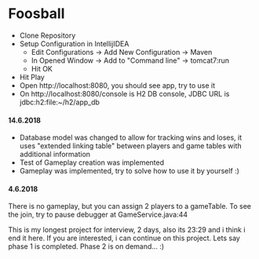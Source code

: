 # Foosball

- Clone Repository
- Setup Configuration in IntellijIDEA
    - Edit Configurations -> Add New Configuration -> Maven
    - In Opened Window -> Add to "Command line" -> tomcat7:run
    - Hit OK
- Hit Play
- Open http://localhost:8080, you should see app, try to use it
- On http://localhost:8080/console is H2 DB console, JDBC URL is jdbc:h2:file:~/h2/app_db


#### 14.6.2018

- Database model was changed to allow for tracking wins and loses, it uses "extended linking table" between players and game tables with additional information
- Test of Gameplay creation was implemented
- Gameplay was implemented, try to solve how to use it by yourself :)

#### 4.6.2018

There is no gameplay, but you can assign 2 players to a gameTable. To see
the join, try to pause debugger at GameService.java:44

This is my longest project for interview, 2 days, also its 23:29 and
i think i end it here. If you are interested, i can continue on this
project. Lets say phase 1 is completed. Phase 2 is on demand... :)
